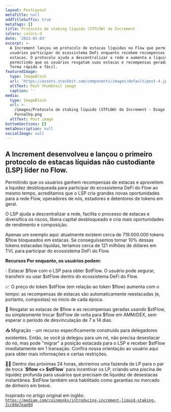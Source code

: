 ```yaml
---
layout: PostLayout
metaTitle: null
addTitleSuffix: true
metaTags: []
title: Protocolo de staking líquido (STFLOW) da Increment
colors: colors-d
date: '2023-01-03'
excerpt: >-
  A Increment lançou um protocolo de estacas líquidas no Flow que permite aos
  usuários participar do ecossistema DeFi enquanto recebem recompensas de
  estacas. O protocolo ajuda a descentralizar a rede e aumenta a liquidez,
  permitindo que os usuários resgatam suas estacas e recompensas geradas de
  forma rápida e fácil.
featuredImage:
  type: ImageBlock
  url: 'https://assets.stackbit.com/components/images/default/post-4.jpeg'
  altText: Post thumbnail image
  caption: ''
media:
  type: ImageBlock
  url: >-
    /images/Protocolo de staking líquido (STFLOW) da Increment - Diego
    Fornalha.png
  altText: Post image
bottomSections: []
metaDescription: null
socialImage: null
---
```

## A Increment desenvolveu e lançou o primeiro protocolo de estacas líquidas não custodiante (LSP) líder no Flow.

Permitindo que os usuários ganhem recompensas de estacas e aproveitem a liquidez desbloqueada para participar do ecossistema DeFi do Flow ao mesmo tempo, acreditamos que o LSP cria grandes novas oportunidades para a rede Flow, operadores de nós, estadores e detentores de tokens em geral.

O LSP ajuda a descentralizar a rede, facilita o processo de estacas e diversifica os riscos, libera capital desbloqueado e cria mais oportunidades de rendimento e composição.

Apenas um exemplo aqui: atualmente existem cerca de 719.000.000 tokens $flow bloqueados em estacas. Se conseguíssemos tornar 10% dessas tokens estacadas líquidas, teríamos cerca de 121 milhões de dólares em TVL para participar do ecossistema DeFi do Flow.

**Recursos
Por enquanto, os usuários podem:**

💧 Estacar $flow com o LSP para obter $stFlow. O usuário pode segurar, transferir ou usar $stFlow dentro do ecossistema DeFi do Flow.

📈 O preço do token $stFlow (em relação ao token $flow) aumenta com o tempo: as recompensas de estacas são automaticamente reestacadas (e, portanto, compostas) no início de cada época.

💱 Resgatar as estacas de $flow e as recompensas geradas usando $stFlow, ou simplesmente trocar $stFlow de volta para $flow em AMM/DEX, sem esperar o período de desvinculação de 7 a 14 dias.

📥 Migração - um recurso especificamente construído para delegadores existentes. Então, se você já delegou para um nó, não precisa desestacar do nó, mas pode "migrar" a posição estacada para o LSP e receber $stFlow imediatamente em 1 transação. Confira nossa orientação ao usuário aqui para obter mais informações e certas restrições.

👨‍🌾 Dentro das próximas 24 horas, abriremos uma fazenda de LP para o par de troca \`**$flow <> $stFlow**\` para incentivar os LP, criando uma piscina de liquidez profunda para usuários que precisam de liquidez de desestacas instantânea. $stFlow também será habilitado como garantias no mercado de dinheiro em breve.

Inspirado no artigo original em inglês: [`https://medium.com/coinmonks/introducing-increment-liquid-staking-2cc04e7eae9d`](https://medium.com/coinmonks/introducing-increment-liquid-staking-2cc04e7eae9d)

